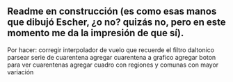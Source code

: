 ## Readme en construcción (es como esas manos que dibujó Escher, ¿o no? quizás no, pero en este momento me da la impresión de que sí).

Por hacer:
corregir interpolador de vuelo
que recuerde el filtro daltonico
parsear serie de cuarentena
agregar cuarentena a grafico
agregar boton para ver cuarentenas
agregar cuadro con regiones y comunas con mayor variación